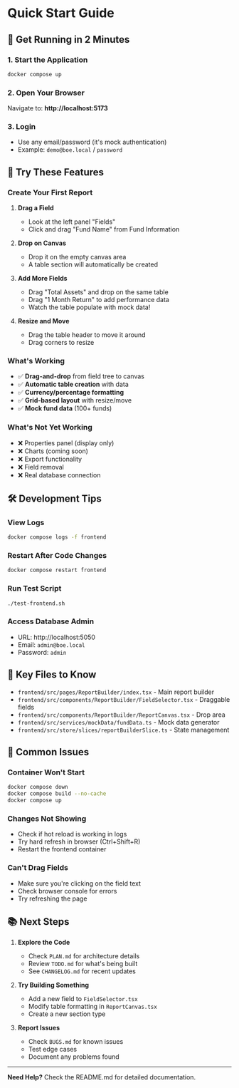 # Quick Start Guide

## 🚀 Get Running in 2 Minutes

### 1. Start the Application
```bash
docker compose up
```

### 2. Open Your Browser
Navigate to: **http://localhost:5173**

### 3. Login
- Use any email/password (it's mock authentication)
- Example: `demo@boe.local` / `password`

## 🎯 Try These Features

### Create Your First Report

1. **Drag a Field**
   - Look at the left panel "Fields"
   - Click and drag "Fund Name" from Fund Information

2. **Drop on Canvas**
   - Drop it on the empty canvas area
   - A table section will automatically be created

3. **Add More Fields**
   - Drag "Total Assets" and drop on the same table
   - Drag "1 Month Return" to add performance data
   - Watch the table populate with mock data!

4. **Resize and Move**
   - Drag the table header to move it around
   - Drag corners to resize

### What's Working
- ✅ **Drag-and-drop** from field tree to canvas
- ✅ **Automatic table creation** with data
- ✅ **Currency/percentage formatting**
- ✅ **Grid-based layout** with resize/move
- ✅ **Mock fund data** (100+ funds)

### What's Not Yet Working
- ❌ Properties panel (display only)
- ❌ Charts (coming soon)
- ❌ Export functionality
- ❌ Field removal
- ❌ Real database connection

## 🛠️ Development Tips

### View Logs
```bash
docker compose logs -f frontend
```

### Restart After Code Changes
```bash
docker compose restart frontend
```

### Run Test Script
```bash
./test-frontend.sh
```

### Access Database Admin
- URL: http://localhost:5050
- Email: `admin@boe.local`
- Password: `admin`

## 📁 Key Files to Know

- `frontend/src/pages/ReportBuilder/index.tsx` - Main report builder
- `frontend/src/components/ReportBuilder/FieldSelector.tsx` - Draggable fields
- `frontend/src/components/ReportBuilder/ReportCanvas.tsx` - Drop area
- `frontend/src/services/mockData/fundData.ts` - Mock data generator
- `frontend/src/store/slices/reportBuilderSlice.ts` - State management

## 🐛 Common Issues

### Container Won't Start
```bash
docker compose down
docker compose build --no-cache
docker compose up
```

### Changes Not Showing
- Check if hot reload is working in logs
- Try hard refresh in browser (Ctrl+Shift+R)
- Restart the frontend container

### Can't Drag Fields
- Make sure you're clicking on the field text
- Check browser console for errors
- Try refreshing the page

## 📚 Next Steps

1. **Explore the Code**
   - Check `PLAN.md` for architecture details
   - Review `TODO.md` for what's being built
   - See `CHANGELOG.md` for recent updates

2. **Try Building Something**
   - Add a new field to `FieldSelector.tsx`
   - Modify table formatting in `ReportCanvas.tsx`
   - Create a new section type

3. **Report Issues**
   - Check `BUGS.md` for known issues
   - Test edge cases
   - Document any problems found

---

**Need Help?** Check the README.md for detailed documentation.